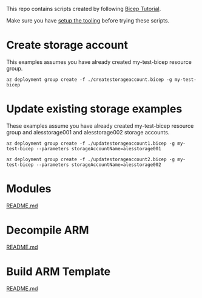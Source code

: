 This repo contains scripts created by following [Bicep Tutorial](https://github.com/Azure/bicep/blob/main/docs/tutorial/01-simple-template.md).

Make sure you have [setup the tooling](https://github.com/Azure/bicep) before trying these scripts.

# Create storage account

This examples assumes you have already created my-test-bicep resource group.

```
az deployment group create -f ./createstorageaccount.bicep -g my-test-bicep 
```

# Update existing storage examples

These examples assume you have already created my-test-bicep resource group and alesstorage001 and alesstorage002 storage accounts.

```
az deployment group create -f ./updatestorageaccount1.bicep -g my-test-bicep --parameters storageAccountName=alesstorage001
```

```
az deployment group create -f ./updatestorageaccount2.bicep -g my-test-bicep --parameters storageAccountName=alesstorage002
```

# Modules

[README.md](/modules-example/README.md)

# Decompile ARM

[README.md](/decompile-example/README.md)

# Build ARM Template

[README.md](/build-example/README.md)